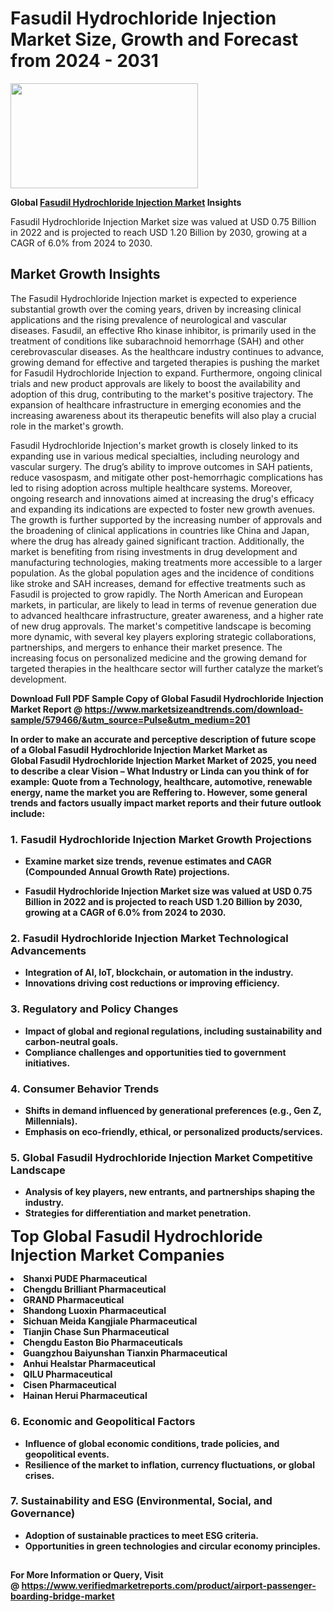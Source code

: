 <H1>Fasudil Hydrochloride Injection Market Size, Growth and Forecast from 2024 - 2031</H1><img class="aligncenter size-medium wp-image-584254" src="https://thirdeyenews.in/wp-content/uploads/2024/09/Global-Market-Research-300x168.jpeg" alt="" width="300" height="168" /><p><strong>Global&nbsp;<a href="https://www.marketsizeandtrends.com/download-sample/579466/&amp;utm_source=Pulse&amp;utm_medium=201">Fasudil Hydrochloride Injection Market</a> Insights</strong></p><p>Fasudil Hydrochloride Injection Market size was valued at USD 0.75 Billion in 2022 and is projected to reach USD 1.20 Billion by 2030, growing at a CAGR of 6.0% from 2024 to 2030.</p><p><h2>Market Growth Insights</h2> <p>The Fasudil Hydrochloride Injection market is expected to experience substantial growth over the coming years, driven by increasing clinical applications and the rising prevalence of neurological and vascular diseases. Fasudil, an effective Rho kinase inhibitor, is primarily used in the treatment of conditions like subarachnoid hemorrhage (SAH) and other cerebrovascular diseases. As the healthcare industry continues to advance, growing demand for effective and targeted therapies is pushing the market for Fasudil Hydrochloride Injection to expand. Furthermore, ongoing clinical trials and new product approvals are likely to boost the availability and adoption of this drug, contributing to the market's positive trajectory. The expansion of healthcare infrastructure in emerging economies and the increasing awareness about its therapeutic benefits will also play a crucial role in the market's growth.</p> <p><strong></strong></p> <p>Fasudil Hydrochloride Injection's market growth is closely linked to its expanding use in various medical specialties, including neurology and vascular surgery. The drug’s ability to improve outcomes in SAH patients, reduce vasospasm, and mitigate other post-hemorrhagic complications has led to rising adoption across multiple healthcare systems. Moreover, ongoing research and innovations aimed at increasing the drug's efficacy and expanding its indications are expected to foster new growth avenues. The growth is further supported by the increasing number of approvals and the broadening of clinical applications in countries like China and Japan, where the drug has already gained significant traction. Additionally, the market is benefiting from rising investments in drug development and manufacturing technologies, making treatments more accessible to a larger population. As the global population ages and the incidence of conditions like stroke and SAH increases, demand for effective treatments such as Fasudil is projected to grow rapidly. The North American and European markets, in particular, are likely to lead in terms of revenue generation due to advanced healthcare infrastructure, greater awareness, and a higher rate of new drug approvals. The market's competitive landscape is becoming more dynamic, with several key players exploring strategic collaborations, partnerships, and mergers to enhance their market presence. The increasing focus on personalized medicine and the growing demand for targeted therapies in the healthcare sector will further catalyze the market’s development. <p><strong></p><p><span class=""><strong>Download Full PDF Sample Copy of Global Fasudil Hydrochloride Injection Market Report</strong> @ <a href="https://www.marketsizeandtrends.com/download-sample/579466/&amp;utm_source=Pulse&amp;utm_medium=201" target="_blank">https://www.marketsizeandtrends.com/download-sample/579466/&amp;utm_source=Pulse&amp;utm_medium=201</a></span></p><p>In order to make an accurate and perceptive description of future scope of a Global&nbsp;Fasudil Hydrochloride Injection Market Market as Global&nbsp;Fasudil Hydrochloride Injection Market Market of 2025, you need to describe a clear Vision &ndash; What Industry or Linda can you think of for example: Quote from a Technology, healthcare, automotive, renewable energy, name the market you are Reffering to. However, some general trends and factors usually impact market reports and their future outlook include:</p><h3>1.&nbsp;<strong>Fasudil Hydrochloride Injection Market Growth Projections</strong></h3><ul><li>Examine market size trends, revenue estimates and CAGR (Compounded Annual Growth Rate) projections.</li><li><p>Fasudil Hydrochloride Injection Market size was valued at USD 0.75 Billion in 2022 and is projected to reach USD 1.20 Billion by 2030, growing at a CAGR of 6.0% from 2024 to 2030.</p></li></ul><h3>2.&nbsp;<strong>Fasudil Hydrochloride Injection Market Technological Advancements</strong></h3><ul><li>Integration of AI, IoT, blockchain, or automation in the industry.</li><li>Innovations driving cost reductions or improving efficiency.</li></ul><h3>3.&nbsp;<strong>Regulatory and Policy Changes</strong></h3><ul><li>Impact of global and regional regulations, including sustainability and carbon-neutral goals.</li><li>Compliance challenges and opportunities tied to government initiatives.</li></ul><h3>4.&nbsp;<strong>Consumer Behavior Trends</strong></h3><ul><li>Shifts in demand influenced by generational preferences (e.g., Gen Z, Millennials).</li><li>Emphasis on eco-friendly, ethical, or personalized products/services.</li></ul><h3>5.&nbsp;<strong>Global Fasudil Hydrochloride Injection Market Competitive Landscape</strong></h3><ul><li>Analysis of key players, new entrants, and partnerships shaping the industry.</li><li>Strategies for differentiation and market penetration.</li></ul><p data-pm-slice="1 1 []"><span style="color: inherit; font-family: inherit; font-size: 25px;">Top Global Fasudil Hydrochloride Injection Market Companies</span></p><div class="" data-test-id=""><p><li>Shanxi PUDE Pharmaceutical</li><li> Chengdu Brilliant Pharmaceutical</li><li> GRAND Pharmaceutical</li><li> Shandong Luoxin Pharmaceutical</li><li> Sichuan Meida Kangjiale Pharmaceutical</li><li> Tianjin Chase Sun Pharmaceutical</li><li> Chengdu Easton Bio Pharmaceuticals</li><li> Guangzhou Baiyunshan Tianxin Pharmaceutical</li><li> Anhui Healstar Pharmaceutical</li><li> QILU Pharmaceutical</li><li> Cisen Pharmaceutical</li><li> Hainan Herui Pharmaceutical</li></p></div><h3>6.&nbsp;<strong>Economic and Geopolitical Factors</strong></h3><ul><li>Influence of global economic conditions, trade policies, and geopolitical events.</li><li>Resilience of the market to inflation, currency fluctuations, or global crises.</li></ul><h3>7.&nbsp;<strong>Sustainability and ESG (Environmental, Social, and Governance)</strong></h3><ul><li>Adoption of sustainable practices to meet ESG criteria.</li><li>Opportunities in green technologies and circular economy principles.</li></ul><h2><strong style="font-size: 14px;">For More Information or Query, Visit @&nbsp;</strong><a style="background-color: #ffffff; font-size: 14px;" href="https://www.marketsizeandtrends.com/report/fasudil-hydrochloride-injection-market/" target="_blank">https://www.verifiedmarketreports.com/product/airport-passenger-boarding-bridge-market</a></h2>
